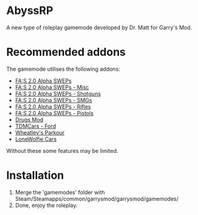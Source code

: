 AbyssRP
=
A new type of roleplay gamemode developed by Dr. Matt for Garry's Mod.

Recommended addons
=
The gamemode utilises the following addons:
- [FA:S 2.0 Alpha SWEPs](http://steamcommunity.com/sharedfiles/filedetails/?id=180507408)
- [FA:S 2.0 Alpha SWEPs - Misc](http://steamcommunity.com/sharedfiles/filedetails/?id=201027186)
- [FA:S 2.0 Alpha SWEPs - Shotguns](http://steamcommunity.com/sharedfiles/filedetails/?id=183140076)
- [FA:S 2.0 Alpha SWEPs - SMGs](http://steamcommunity.com/sharedfiles/filedetails/?id=183139624)
- [FA:S 2.0 Alpha SWEPs - Rifles](http://steamcommunity.com/sharedfiles/filedetails/?id=181656972)
- [FA:S 2.0 Alpha SWEPs - Pistols](http://steamcommunity.com/sharedfiles/filedetails/?id=181283903)
- [Drugs Mod](http://steamcommunity.com/sharedfiles/filedetails/?id=112986621)
- [TDMCars - Ford](http://steamcommunity.com/sharedfiles/filedetails/?id=113999373)
- [Wheatley's Parkour](http://steamcommunity.com/sharedfiles/filedetails/?id=410645074)
- [LoneWolfie Cars](http://steamcommunity.com/workshop/filedetails/?id=221591331)

Without these some features may be limited.

Installation
=
1. Merge the 'gamemodes' folder with Steam/Steamapps/common/garrysmod/garrysmod/gamemodes/
2. Done, enjoy the roleplay.
